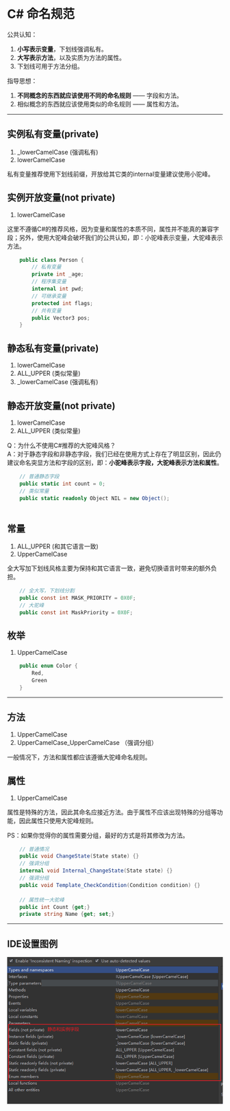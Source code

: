# C# 命名规范

公共认知：

1. **小写表示变量**，下划线强调私有。
2. **大写表示方法**，以及实质为方法的属性。
3. 下划线可用于方法分组。

指导思想：

1. **不同概念的东西就应该使用不同的命名规则** —— 字段和方法。
2. 相似概念的东西就应该使用类似的命名规则 —— 属性和方法。

---

## 实例私有变量\(private)

1. _lowerCamelCase \(强调私有)
2. lowerCamelCase

私有变量推荐使用下划线前缀，开放给其它类的internal变量建议使用小驼峰。

## 实例开放变量\(not private)

1. lowerCamelCase

这里不遵循C#的推荐风格，因为变量和属性的本质不同，属性并不能真的兼容字段；另外，使用大驼峰会破坏我们的公共认知，即：小驼峰表示变量，大驼峰表示方法。

```csharp
    public class Person {
        // 私有变量
        private int _age;
        // 程序集变量
        internal int pwd;
        // 可继承变量
        protected int flags;
        // 共有变量
        public Vector3 pos;
    }
```

## 静态私有变量\(private)

1. lowerCamelCase
2. ALL_UPPER \(类似常量)
3. _lowerCamelCase \(强调私有)

## 静态开放变量\(not private)

1. lowerCamelCase
2. ALL_UPPER \(类似常量)

Q：为什么不使用C#推荐的大驼峰风格？  
A：对于静态字段和非静态字段，我们已经在使用方式上存在了明显区别，因此仍建议命名突显方法和字段的区别，即：**小驼峰表示字段，大驼峰表示方法和属性**。

```csharp
    // 普通静态字段
    public static int count = 0;
    // 类似常量
    public static readonly Object NIL = new Object();
    
```

## 常量

1. ALL_UPPER \(和其它语言一致)
2. UpperCamelCase

全大写加下划线风格主要为保持和其它语言一致，避免切换语言时带来的额外负担。

```csharp
    // 全大写，下划线分割
    public const int MASK_PRIORITY = 0X0F;
    // 大驼峰
    public const int MaskPriority = 0X0F;
```

## 枚举

1. UpperCamelCase

```csharp
    public enum Color {
        Red,
        Green
    }
```

---

## 方法

1. UpperCamelCase
2. UpperCamelCase_UpperCamelCase （强调分组）

一般情况下，方法和属性都应该遵循大驼峰命名规则。

## 属性

1. UpperCamelCase

属性是特殊的方法，因此其命名应接近方法。由于属性不应该出现特殊的分组等功能，因此属性只使用大驼峰规则。

PS：如果你觉得你的属性需要分组，最好的方式是将其修改为方法。

```csharp
    // 普通情况
    public void ChangeState(State state) {}
    // 强调分组
    internal void Internal_ChangeState(State state) {}
    // 强调分组
    public void Template_CheckCondition(Condition condition) {}
    
    // 属性统一大驼峰
    public int Count {get;}
    private string Name {get; set;}
```

---

## IDE设置图例

![naming rules](https://github.com/hl845740757/commons/blob/dev/docs/res/csharp_namerules.png)